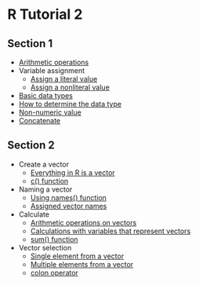 # R Tutorial 2

## Section 1
* [Arithmetic operations](section%201/arithmetics.R)
* Variable assignment
  * [Assign a literal value](section%201/variable_assignment_1.R)
  * [Assign a nonliteral value](section%201/variable_assignment_2.R)
* [Basic data types](section%201/basic_data_types.R)
* [How to determine the data type](section%201/determine_the_data_type.R)
* [Non-numeric value](section%201/non_numeric_in_binary_operator.R)
* [Concatenate](section%201/concatenate.R)

## Section 2
* Create a vector
  * [Everything in R is a vector](section%202/create_a_vector_1.R)
  * [c() function](section%202/create_a_vector_2.R)
* Naming a vector
  * [Using names() function](section%202/naming_a_vector_1.R)
  * [Assigned vector names](section%202/naming_a_vector_2.R)
* Calculate
  * [Arithmetic operations on vectors](section%202/calculate_total_1.R)
  * [Calculations with variables that represent vectors](section%202/calculate_total_2.R)
  * [sum() function](section%202/calculate_total_3.R)
* Vector selection
  * [Single element from a vector](section%202/vector_selection_1.R)
  * [Multiple elements from a vector](section%202/vector_selection_2.R)
  * [colon operator](section%202/vector_selection_3.R)
